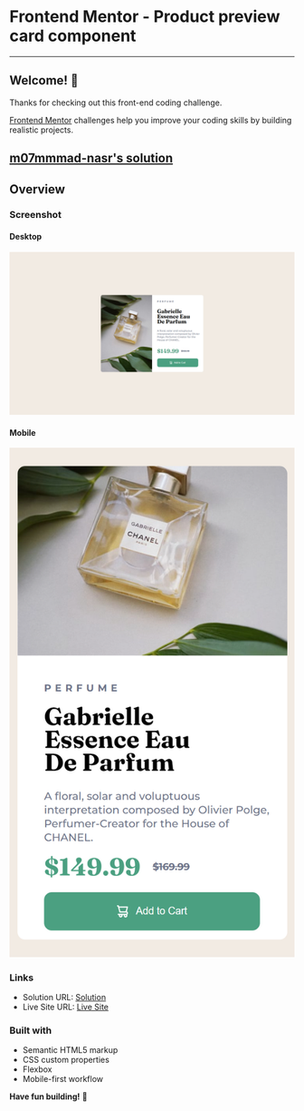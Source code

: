 # Frontend Mentor - Product preview card component

---

## Welcome! 👋

Thanks for checking out this front-end coding challenge.

[Frontend Mentor](https://www.frontendmentor.io) challenges help you improve your coding skills by building realistic projects.

## [m07mmmad-nasr's solution](https://github.com/m07mmad-nasr/product-preview-card-challenge-05)

## Overview

### Screenshot

#### Desktop

![Desktop](<./127.0.0.1_5500_index.html (1).png>)

#### Mobile

![Mobile](<./127.0.0.1_5500_index.html(iPhone SE).png>)

### Links

- Solution URL: [Solution](https://github.com/m07mmad-nasr/product-preview-card-challenge-05)
- Live Site URL: [Live Site](https://product-preview-card-challenge-05.vercel.app/)

### Built with

- Semantic HTML5 markup
- CSS custom properties
- Flexbox
- Mobile-first workflow

**Have fun building!** 🚀

